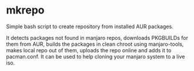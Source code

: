 # mkrepo
Simple bash script to create repository from installed AUR packages. 

It detects packages not found in manjaro repos, downloads PKGBUILDs for them from AUR, builds the packages in clean chroot using manjaro-tools, makes local repo out of them, uploads the repo online and adds it to pacman.conf. It can be used to help cloning your manjaro system to a live iso.
